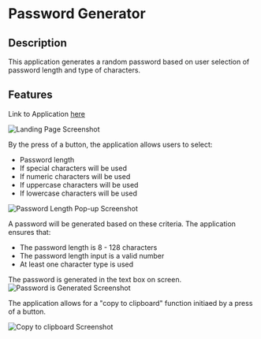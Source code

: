 # Password Generator

## Description
This application generates a random password based on user selection of password length and type of characters.

## Features

Link to Application [here](https://kaykuhl.github.io/03-password-generator/)

![Landing Page Screenshot](https://kaykuhl.github.io/03-password-generator/images/readme-index.PNG)

By the press of a button, the application allows users to select:
* Password length
* If special characters will be used
* If numeric characters will be used
* If uppercase characters will be used
* If lowercase characters will be used

![Password Length Pop-up Screenshot](https://kaykuhl.github.io/03-password-generator/images/readme-popup.PNG)

A password will be generated based on these criteria.  The application ensures that:
* The password length is 8 - 128 characters
* The password length input is a valid number
* At least one character type is used

The password is generated in the text box on screen.  
![Password is Generated Screenshot](https://kaykuhl.github.io/03-password-generator/images/readme-password.PNG)

The application allows for a "copy to clipboard" function initiaed by a press of a button.

![Copy to clipboard Screenshot](https://kaykuhl.github.io/03-password-generator/images/readme-copy.PNG)